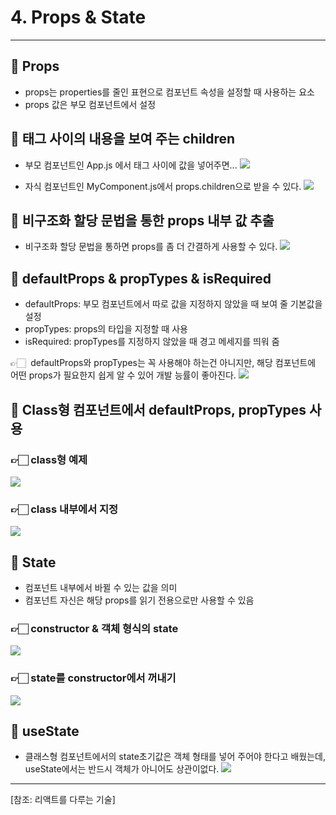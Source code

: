 # 4. Props & State

---

## 🔖 Props

- props는 properties를 줄인 표현으로 컴포넌트 속성을 설정할 때 사용하는 요소
- props 값은 부모 컴포넌트에서 설정

## 🔖 태그 사이의 내용을 보여 주는 children

- 부모 컴포넌트인 App.js 에서 태그 사이에 값을 넣어주면...
  <img src="./Images/1.png"/>

- 자식 컴포넌트인 MyComponent.js에서 props.children으로 받을 수 있다.
  <img src="./Images/2.png"/>

## 🔖 비구조화 할당 문법을 통한 props 내부 값 추출

- 비구조화 할당 문법을 통하면 props를 좀 더 간결하게 사용할 수 있다.
  <img src="./Images/3.png"/>

## 🔖 defaultProps & propTypes & isRequired

- defaultProps: 부모 컴포넌트에서 따로 값을 지정하지 않았을 때 보여 줄 기본값을 설정
- propTypes: props의 타입을 지정할 때 사용
- isRequired: propTypes를 지정하지 않았을 때 경고 메세지를 띄워 줌

👉🏻  defaultProps와 propTypes는 꼭 사용해야 하는건 아니지만, 해당 컴포넌트에 어떤 props가 필요한지 쉽게 알 수 있어 개발 능률이 좋아진다.
<img src="./Images/4.png"/>

## 🔖 Class형 컴포넌트에서 defaultProps, propTypes 사용

### 👉🏻 class형 예제

<img src="./Images/5.png"/>

### 👉🏻 class 내부에서 지정

<img src="./Images/6.png"/>

## 🔖 State

- 컴포넌트 내부에서 바뀔 수 있는 값을 의미
- 컴포넌트 자신은 해당 props를 읽기 전용으로만 사용할 수 있음

### 👉🏻 constructor & 객체 형식의 state

<img src="./Images/7.png"/>

### 👉🏻 state를 constructor에서 꺼내기

<img src="./Images/8.png"/>

## 🔖 useState

- 클래스형 컴포넌트에서의 state초기값은 객체 형태를 넣어 주어야 한다고 배웠는데, useState에서는 반드시 객체가 아니어도 상관이없다.
  <img src="./Images/9.png"/>

---

[참조: 리액트를 다루는 기술]

